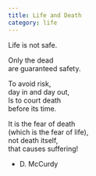 ```yaml
---
title: Life and Death
category: life
---
```


Life is not safe.  
  
Only the dead  
are guaranteed safety.  
  
To avoid risk,  
day in and day out,  
Is to court death  
before its time.  
  
It is the fear of death   
(which is the fear of life),  
not death itself,  
that causes suffering!  
  
- D. McCurdy  
